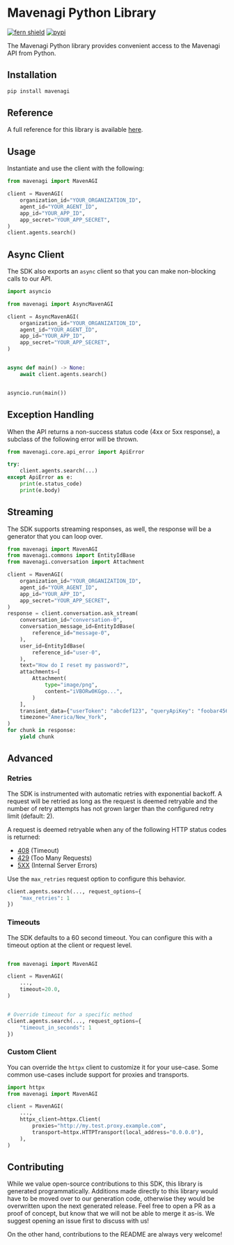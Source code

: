 # Mavenagi Python Library

[![fern shield](https://img.shields.io/badge/%F0%9F%8C%BF-Built%20with%20Fern-brightgreen)](https://buildwithfern.com?utm_source=github&utm_medium=github&utm_campaign=readme&utm_source=https%3A%2F%2Fgithub.com%2Fmavenagi%2Fmavenagi-python)
[![pypi](https://img.shields.io/pypi/v/mavenagi)](https://pypi.python.org/pypi/mavenagi)

The Mavenagi Python library provides convenient access to the Mavenagi API from Python.

## Installation

```sh
pip install mavenagi
```

## Reference

A full reference for this library is available [here](./reference.md).

## Usage

Instantiate and use the client with the following:

```python
from mavenagi import MavenAGI

client = MavenAGI(
    organization_id="YOUR_ORGANIZATION_ID",
    agent_id="YOUR_AGENT_ID",
    app_id="YOUR_APP_ID",
    app_secret="YOUR_APP_SECRET",
)
client.agents.search()
```

## Async Client

The SDK also exports an `async` client so that you can make non-blocking calls to our API.

```python
import asyncio

from mavenagi import AsyncMavenAGI

client = AsyncMavenAGI(
    organization_id="YOUR_ORGANIZATION_ID",
    agent_id="YOUR_AGENT_ID",
    app_id="YOUR_APP_ID",
    app_secret="YOUR_APP_SECRET",
)


async def main() -> None:
    await client.agents.search()


asyncio.run(main())
```

## Exception Handling

When the API returns a non-success status code (4xx or 5xx response), a subclass of the following error
will be thrown.

```python
from mavenagi.core.api_error import ApiError

try:
    client.agents.search(...)
except ApiError as e:
    print(e.status_code)
    print(e.body)
```

## Streaming

The SDK supports streaming responses, as well, the response will be a generator that you can loop over.

```python
from mavenagi import MavenAGI
from mavenagi.commons import EntityIdBase
from mavenagi.conversation import Attachment

client = MavenAGI(
    organization_id="YOUR_ORGANIZATION_ID",
    agent_id="YOUR_AGENT_ID",
    app_id="YOUR_APP_ID",
    app_secret="YOUR_APP_SECRET",
)
response = client.conversation.ask_stream(
    conversation_id="conversation-0",
    conversation_message_id=EntityIdBase(
        reference_id="message-0",
    ),
    user_id=EntityIdBase(
        reference_id="user-0",
    ),
    text="How do I reset my password?",
    attachments=[
        Attachment(
            type="image/png",
            content="iVBORw0KGgo...",
        )
    ],
    transient_data={"userToken": "abcdef123", "queryApiKey": "foobar456"},
    timezone="America/New_York",
)
for chunk in response:
    yield chunk
```

## Advanced

### Retries

The SDK is instrumented with automatic retries with exponential backoff. A request will be retried as long
as the request is deemed retryable and the number of retry attempts has not grown larger than the configured
retry limit (default: 2).

A request is deemed retryable when any of the following HTTP status codes is returned:

- [408](https://developer.mozilla.org/en-US/docs/Web/HTTP/Status/408) (Timeout)
- [429](https://developer.mozilla.org/en-US/docs/Web/HTTP/Status/429) (Too Many Requests)
- [5XX](https://developer.mozilla.org/en-US/docs/Web/HTTP/Status/500) (Internal Server Errors)

Use the `max_retries` request option to configure this behavior.

```python
client.agents.search(..., request_options={
    "max_retries": 1
})
```

### Timeouts

The SDK defaults to a 60 second timeout. You can configure this with a timeout option at the client or request level.

```python

from mavenagi import MavenAGI

client = MavenAGI(
    ...,
    timeout=20.0,
)


# Override timeout for a specific method
client.agents.search(..., request_options={
    "timeout_in_seconds": 1
})
```

### Custom Client

You can override the `httpx` client to customize it for your use-case. Some common use-cases include support for proxies
and transports.
```python
import httpx
from mavenagi import MavenAGI

client = MavenAGI(
    ...,
    httpx_client=httpx.Client(
        proxies="http://my.test.proxy.example.com",
        transport=httpx.HTTPTransport(local_address="0.0.0.0"),
    ),
)
```

## Contributing

While we value open-source contributions to this SDK, this library is generated programmatically.
Additions made directly to this library would have to be moved over to our generation code,
otherwise they would be overwritten upon the next generated release. Feel free to open a PR as
a proof of concept, but know that we will not be able to merge it as-is. We suggest opening
an issue first to discuss with us!

On the other hand, contributions to the README are always very welcome!
